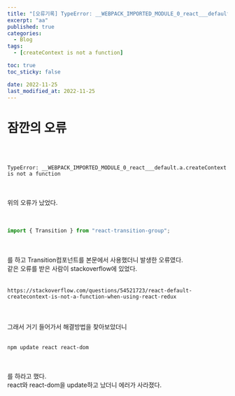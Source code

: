 ```yaml
---
title: "[오류기록] TypeError: __WEBPACK_IMPORTED_MODULE_0_react___default.a.createContext is not a function"
excerpt: "aa"
published: true
categories:
  - Blog
tags:
  - [createContext is not a function]

toc: true
toc_sticky: false

date: 2022-11-25
last_modified_at: 2022-11-25
---
```


# 잠깐의 오류

<br><br>

```
TypeError: __WEBPACK_IMPORTED_MODULE_0_react___default.a.createContext is not a function
```

<br><br>
위의 오류가 났었다.  
<br><br>

```jsx
import { Transition } from "react-transition-group";
```

<br><br>
를 하고 Transition컴포넌트를 본문에서 사용했더니 발생한 오류였다.  
같은 오류를 받은 사람이 stackoverflow에 있었다.  
<br><br>
`https://stackoverflow.com/questions/54521723/react-default-createcontext-is-not-a-function-when-using-react-redux`
<br><br>
<br><br>
그래서 거기 들어가서 해결방법을 찾아보았더니
<br><br>

```
npm update react react-dom
```

<br><br>
를 하라고 했다.  
react와 react-dom을 update하고 났더니 에러가 사라졌다.  
<br><br>
<br><br>
<br><br>
